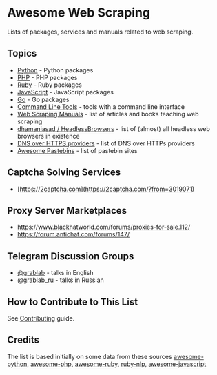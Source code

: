 # Awesome Web Scraping

Lists of packages, services and manuals related to web scraping.

## Topics

* [Python](https://github.com/lorien/web-scraping/blob/master/python.md) - Python packages
* [PHP](https://github.com/lorien/web-scraping/blob/master/php.md) - PHP packages
* [Ruby](https://github.com/lorien/web-scraping/blob/master/ruby.md) - Ruby packages
* [JavaScript](https://github.com/lorien/web-scraping/blob/master/javascript.md) - JavaScript packages
* [Go](https://github.com/lorien/web-scraping/blob/master/golang.md) - Go packages
* [Command Line Tools](https://github.com/lorien/web-scraping/blob/master/cli.md) - tools with a command line interface
* [Web Scraping Manuals](https://github.com/lorien/awesome-web-scraping/blob/master/manuals.md) - list of articles and books teaching web scraping
* [dhamaniasad / HeadlessBrowsers](https://github.com/dhamaniasad/HeadlessBrowsers) - list of (almost) all headless web browsers in existence
* [DNS over HTTPS providers](https://github.com/curl/curl/wiki/DNS-over-HTTPS) - list of DNS over HTTPs providers
* [Awesome Pastebins](https://github.com/lorien/awesome-pastebins) - list of pastebin sites

## Captcha Solving Services

* [https://2captcha.com](https://2captcha.com/?from=3019071)

## Proxy Server Marketplaces

* https://www.blackhatworld.com/forums/proxies-for-sale.112/
* https://forum.antichat.com/forums/147/

## Telegram Discussion Groups
* [@grablab](https://t.me/grablab) - talks in English
* [@grablab_ru](https://t.me/grablab_ru) - talks in Russian

## How to Contribute to This List

See [Contributing](https://github.com/lorien/web-scraping/blob/master/CONTRIBUTING.md) guide.

## Credits

The list is based initially on some data from these sources [awesome-python](https://github.com/vinta/awesome-python), [awesome-php](https://github.com/ziadoz/awesome-php), [awesome-ruby](https://github.com/markets/awesome-ruby), [ruby-nlp](https://github.com/diasks2/ruby-nlp), [awesome-javascript](https://github.com/sorrycc/awesome-javascript)
